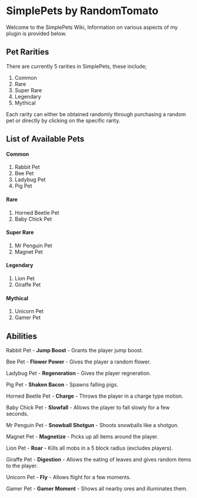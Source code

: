 # SimplePets by RandomTomato

Welcome to the SimplePets Wiki, Information on various aspects of my
plugin is provided below.

## Pet Rarities

There are currently 5 rarities in SimplePets, these include;

1. Common
2. Rare
3. Super Rare
4. Legendary
5. Mythical

Each rarity can either be obtained randomly through purchasing a random pet
or directly by clicking on the specific rarity.

## List of Available Pets

#### Common
1. Rabbit Pet
2. Bee Pet
3. Ladybug Pet
4. Pig Pet
#### Rare
1. Horned Beetle Pet
2. Baby Chick Pet
#### Super Rare
1. Mr Penguin Pet
2. Magnet Pet
#### Legendary
1. Lion Pet
2. Giraffe Pet
#### Mythical
1. Unicorn Pet
2. Gamer Pet

## Abilities

Rabbit Pet - **Jump Boost** - Grants the player jump boost.

Bee Pet - **Flower Power** - Gives the player a random flower.

Ladybug Pet - **Regeneration** - Gives the player regneration.

Pig Pet - **Shaken Bacon** - Spawns falling pigs.

Horned Beetle Pet - **Charge** - Throws the player in a charge type motion.

Baby Chick Pet - **Slowfall** - Allows the player to fall slowly for a few seconds.

Mr Penguin Pet - **Snowball Shotgun** - Shoots snowballs like a shotgun.

Magnet Pet - **Magnetize** - Picks up all items around the player.

Lion Pet - **Roar** - Kills all mobs in a 5 block radius (excludes players).

Giraffe Pet - **Digestion** - Allows the eating of leaves and gives random items to the player.

Unicorn Pet - **Fly** - Allows flight for a few moments.

Gamer Pet - **Gamer Moment** - Shows all nearby ores and illuminates them.
